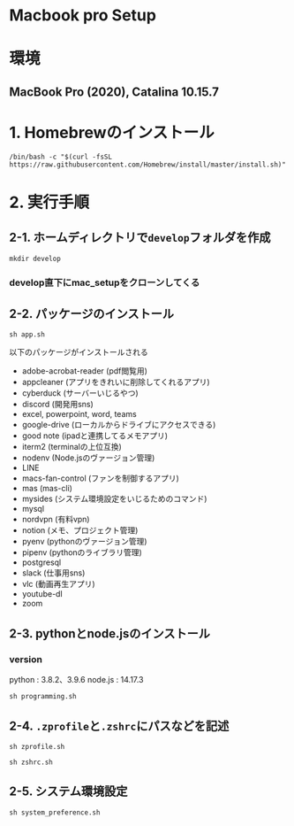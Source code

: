 # Macbook pro Setup

# 環境
## MacBook Pro (2020), Catalina 10.15.7


# 1. Homebrewのインストール
```
/bin/bash -c "$(curl -fsSL https://raw.githubusercontent.com/Homebrew/install/master/install.sh)"
```

# 2. 実行手順

## 2-1. ホームディレクトリで`develop`フォルダを作成
```
mkdir develop
```
### develop直下にmac_setupをクローンしてくる

## 2-2. パッケージのインストール
```
sh app.sh
```
以下のパッケージがインストールされる
- adobe-acrobat-reader (pdf閲覧用)
- appcleaner (アプリをきれいに削除してくれるアプリ)
- cyberduck (サーバーいじるやつ)
- discord (開発用sns)
- excel, powerpoint, word, teams
- google-drive (ローカルからドライブにアクセスできる)
- good note (ipadと連携してるメモアプリ)
- iterm2 (terminalの上位互換)
- nodenv (Node.jsのヴァージョン管理)
- LINE
- macs-fan-control (ファンを制御するアプリ)
- mas (mas-cli)
- mysides (システム環境設定をいじるためのコマンド)
- mysql
- nordvpn (有料vpn)
- notion (メモ、プロジェクト管理)
- pyenv (pythonのヴァージョン管理)
- pipenv (pythonのライブラリ管理)
- postgresql
- slack (仕事用sns)
- vlc (動画再生アプリ)
- youtube-dl
- zoom

## 2-3. pythonとnode.jsのインストール
### version
python : 3.8.2、3.9.6
node.js : 14.17.3
```
sh programming.sh
```

## 2-4. `.zprofile`と`.zshrc`にパスなどを記述
```
sh zprofile.sh
```
```
sh zshrc.sh
```

## 2-5. システム環境設定
```
sh system_preference.sh
```